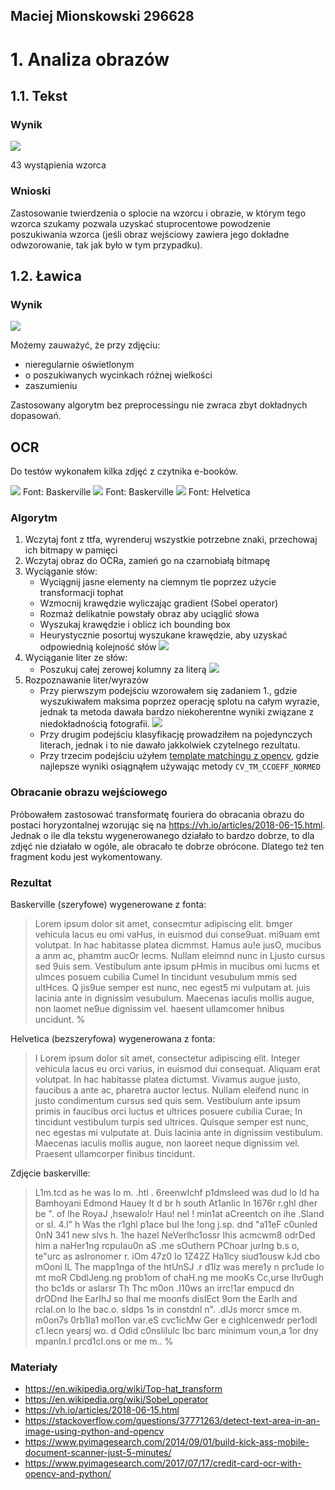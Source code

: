 Maciej Mionskowski
296628
---

# 1. Analiza obrazów

## 1.1. Tekst

### Wynik

![](./pattern-recognition/01-text-result.png)

43 wystąpienia wzorca

### Wnioski

Zastosowanie twierdzenia o splocie na wzorcu i obrazie, w którym tego wzorca szukamy pozwala uzyskać stuprocentowe powodzenie poszukiwania wzorca (jeśli obraz wejściowy zawiera jego dokładne odwzorowanie, tak jak było w tym przypadku).

## 1.2. Ławica

### Wynik

![](./pattern-recognition/shoal-result.png)

Możemy zauważyć, że przy zdjęciu:
- nieregularnie oświetlonym
- o poszukiwanych wycinkach różnej wielkości
- zaszumieniu

Zastosowany algorytm bez preprocessingu nie zwraca zbyt dokładnych dopasowań.


## OCR

Do testów wykonałem kilka zdjęć z czytnika e-booków.

![](./ocr/tests/palatino-03.jpg) Font: Baskerville
![](./raport/loremipsum.png) Font: Baskerville
![](./ocr/tests/helvetica-03.jpg) Font: Helvetica

### Algorytm

1. Wczytaj font z ttfa, wyrenderuj wszystkie potrzebne znaki, przechowaj ich bitmapy w pamięci
2. Wczytaj obraz do OCRa, zamień go na czarnobiałą bitmapę
3. Wyciąganie słów:
    - Wyciągnij jasne elementy na ciemnym tle poprzez użycie transformacji tophat
    - Wzmocnij krawędzie wyliczając gradient (Sobel operator)
    - Rozmaż delikatnie powstały obraz aby uciąglić słowa
    - Wyszukaj krawędzie i oblicz ich bounding box
    - Heurystycznie posortuj wyszukane krawędzie, aby uzyskać odpowiednią kolejność słów ![](raport/words.png)
4. Wyciąganie liter ze słów:
    - Poszukuj całej zerowej kolumny za literą ![](./raport/sliding.png)
5. Rozpoznawanie liter/wyrazów
    - Przy pierwszym podejściu wzorowałem się zadaniem 1., gdzie wyszukiwałem maksima poprzez operację splotu na całym wyrazie,
      jednak ta metoda dawała bardzo niekoherentne wyniki związane z niedokładnością fotografii. ![](./raport/correlation.png)
    - Przy drugim podejściu klasyfikację prowadziłem na pojedynczych literach, jednak i to nie dawało jakkolwiek czytelnego rezultatu.
    - Przy trzecim podejściu użyłem [template matchingu z opencv](https://docs.opencv.org/2.4/doc/tutorials/imgproc/histograms/template_matching/template_matching.html),
      gdzie najlepsze wyniki osiągnąłem używając metody `CV_TM_CCOEFF_NORMED`

### Obracanie obrazu wejściowego

Próbowałem zastosować transformatę fouriera do obracania obrazu do postaci horyzontalnej wzorując się na https://vh.io/articles/2018-06-15.html. Jednak o ile dla tekstu wygenerowanego działało to bardzo dobrze, to dla zdjęć nie działało w ogóle, ale obracało te dobrze obrócone. Dlatego też ten fragment kodu jest wykomentowany.

### Rezultat

Baskerville (szeryfowe) wygenerowane z fonta:
> Lorem ipsum dolor sit amet, consecmtur adipiscing elit. bmger vehicula lacus eu omi vaHus, in euismod dui conse9uat. mi9uam emt volutpat. In hac habitasse platea dicmmst. Hamus au!e jusO, mucibus a anm ac, phamtm aucOr lecms. Nullam eleimnd nunc in Ljusto cursus sed 9uis sem. Vestibulum ante ipsum pHmis in mucibus omi lucms et ulmces posuem cubilia Cumel In tincidunt vesubulum mmis sed ultHces. Q jis9ue semper est nunc, nec egest5 mi vulputam at. juis lacinia ante in dignissim vesubulum. Maecenas iaculis mollis augue, non laomet ne9ue dignissim vel. haesent ullamcomer hnibus uncidunt. %            

Helvetica (bezszeryfowa) wygenerowana z fonta:
> I Lorem ipsum dolor sit amet, consectetur adipiscing elit. Integer vehicula lacus eu orci varius, in euismod dui consequat. Aliquam erat volutpat. In hac habitasse platea dictumst. Vivamus augue justo, faucibus a ante ac, pharetra auctor lectus. Nullam eleifend nunc in justo condimentum cursus sed quis sem. Vestibulum ante ipsum primis in faucibus orci luctus et ultrices posuere cubilia Curae; In tincidunt vestibulum turpis sed ultrices. Quisque semper est nunc, nec egestas mi vulputate at. Duis lacinia ante in dignissim vestibulum. Maecenas iaculis mollis augue, non laoreet neque dignissim vel. Praesent ullamcorper finibus tincidunt. 

Zdjęcie baskerville:
> L1m.tcd as he was Io m. .htl . 6reenwIchf p1dmsIeed was dud lo ld ha Bamhoyani Edmond Hauey It d br h south At1anIic In 1676r r.ghl dher be ". of lhe RoyaJ ,hsewaIo!r Hau! nel ! min1at aCreentch on ihe .Sland or sI. 4.l" h Was the r1ghl p1ace buI Ihe !ong j.sp. dnd "a11eF c0unled 0nN 341 new slvs h. 1he hazel NeVerlhc1ossr Ihis acmcwm8 odrDed him a naHer1ng rcpuIau0n aS .me sOuthern PChoar jurIng b.s o, te"urc as asIronomer r. iOm 47z0 Io 1Z42Z Ha1lcy siud1ousw kJd cbo mOoni lL The mapp1nga of the htUnSJ .r d1lz was mere1y n prc1ude Io mt moR CbdlJeng.ng prob1om of chaH.ng me mooKs Cc,urse Ihr0ugh tho bc1ds or asIarsr Th Thc m0on .I10ws an irrc!1ar empucd dn drODnd Ihe EarIhJ so IhaI me moonfs disIEct 9om the Earlh and rclaI.on lo Ihe bac.o. sIdps 1s in constdnl n". .dlJs morcr smce m. m0on7s 0rb1Ia1 moI1on var.eS cvc1icMw Ger e cighIcenwedr per1odl c1.Iecn yearsj wo. d Odid c0nsliIulc Ibc barc minimum voun,a 1or dny mpanIn.I prcd1cI.ons or me m.. %  

### Materiały

- https://en.wikipedia.org/wiki/Top-hat_transform
- https://en.wikipedia.org/wiki/Sobel_operator
- https://vh.io/articles/2018-06-15.html
- https://stackoverflow.com/questions/37771263/detect-text-area-in-an-image-using-python-and-opencv
- https://www.pyimagesearch.com/2014/09/01/build-kick-ass-mobile-document-scanner-just-5-minutes/
- https://www.pyimagesearch.com/2017/07/17/credit-card-ocr-with-opencv-and-python/
